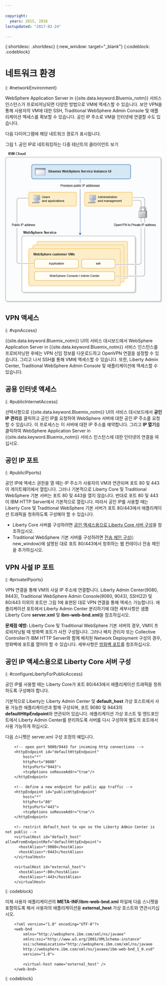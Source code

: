 ```yaml
---

copyright:
  years: 2015, 2016
lastupdated: "2017-02-24"

---
```


{:shortdesc: .shortdesc}
{:new_window: target="_blank"}
{:codeblock: .codeblock}

# 네트워크 환경
{: #networkEnvironment}

WebSphere Application Server in {{site.data.keyword.Bluemix_notm}} 서비스 인스턴스가 프로비저닝되면 다양한 방법으로 VM에 액세스할 수 있습니다. 보안 VPN을 통해 사용자의 VM에 대한 SSH, Traditional WebSphere Admin Console 및 애플리케이션 액세스를 확보할 수 있습니다. 공인 IP 주소로 VM을 인터넷에 연결할 수도 있습니다. 

다음 다이어그램에 해당 네트워크 경로가 표시됩니다. 

그림 1. 공인 IP로 네트워킹하는 다중 테넌트의 클라이언트 보기

![그림1. 공인 IP로 네트워킹하는 다중 테넌트의 클라이언트 보기](images/wasaas_multi_tenantPublicIP.gif)

## VPN 액세스
{: #vpnAccess}

{{site.data.keyword.Bluemix_notm}} UI의 서비스 대시보드에서 WebSphere Application Server in {{site.data.keyword.Bluemix_notm}} 서비스 인스턴스를 프로비저닝한 후에는 VPN 신임 정보를 다운로드하고 OpenVPN 연결을 설정할 수 있습니다. 그리고 나서 SSH를 통해 VM에 액세스할 수 있습니다. 또한, Liberty Admin Center, Traditional WebSphere Admin Console 및 애플리케이션에 액세스할 수 있습니다. 

## 공용 인터넷 액세스
{: #publicInternetAccess}

선택사항으로 {{site.data.keyword.Bluemix_notm}} UI의 서비스 대시보드에서 **공인 IP 관리**를 클릭하고 공인 IP를 요청하여 WebSphere 서버에 대한 공인 IP 주소를 요청할 수 있습니다. 이 프로세스는 이 서버에 대한 IP 주소를 예약합니다. 그리고 **IP 열기**를 클릭하여 WebSphere Application Server in {{site.data.keyword.Bluemix_notm}} 서비스 인스턴스에 대한 인터넷의 연결을 여십시오. 

## 공인 IP 포트
{: #publicIPports}

공인 IP에 액세스 권한을 열 때는 IP 주소가 사용자의 VM과 연관되며 포트 80 및 443이 게이트웨이에서 열립니다. 그러나 기본적으로 Liberty Core 및 Traditional WebSphere 기본 서버는 포트 80 및 443을 열지 않습니다. 반대로 포트 80 및 443이 IBM HTTP Server에서 기본적으로 열립니다. 따라서 공인 IP를 사용할 때는 Liberty Core 및 Traditional WebSphere 기본 서버가 포트 80/443에서 애플리케이션 트래픽을 청취하도록 구성해야 할 수 있습니다. 
* Liberty Core 서버를 구성하려면 [공인 액세스용으로 Liberty Core 서버 구성](networkEnvironment.html#configureLibertyForPublicAccess)을 참조하십시오. 
* Traditional WebSphere 기본 서버를 구성하려면 [전송 체인 구성](http://www.ibm.com/support/knowledgecenter/SSEQTP_8.5.5//com.ibm.websphere.nd.doc/ae/trun_chain_transport.html){: new_window}에 설명된 대로 포트 80/443에서 청취하는 웹 컨테이너 전송 체인을 추가하십시오.

## VPN 사설 IP 포트
{: #privateIPports}

VPN 연결을 통해 VM의 사설 IP 주소에 연결합니다. Liberty Admin Center(9080, 9443), Traditional WebSphere Admin Console(9060, 9043), SSH(22) 및 80/443 이외의 포트만 그림 1에 표현된 대로 VPN 연결을 통해 액세스 가능합니다. 애플리케이션 포트에서 Liberty Admin Center 분리하기에 대한 세부사항은 샘플 Liberty Core **server.xml** 및 **ibm-web-bnd.xml**을 참조하십시오. 

**문제점 예방:** Liberty Core 및 Traditional WebSphere 기본 서버의 경우, VM이 프로비저닝될 때 방화벽 포트가 사전 구성됩니다. 그러나 배치 관리자 또는 Collective Controller가 IBM HTTP Server와 함께 배치된 Network Deployment 구성의 경우, 방화벽에 포트를 열어야 할 수 있습니다. 세부사항은 [방화벽 포트](systemAccess.html#firewall_ports)를 참조하십시오. 

## 공인 IP 액세스용으로 Liberty Core 서버 구성
{: #configureLibertyForPublicAccess}

공인 IP를 사용할 때는 Liberty Core가 포트 80/443에서 애플리케이션 트래픽을 청취하도록 구성해야 합니다. 

기본적으로 Liberty는 Liberty Admin Center 및 **default_host** 가상 호스트에서 사용 가능한 애플리케이션과 함께 구성되며, 포트 9080 및 9443의 **defaultHttpEndpoint**와 연관되어 있습니다. 애플리케이션 가상 호스트 및 엔드포인트에서 Liberty Admin Center를 분리하도록 서버를 다시 구성하여 별도의 포트에서 사용 가능하게 하십시오. 

다음 스니펫은 server.xml 구성 조정의 예입니다.

```    
    <!-- open port 9080/9443 for incoming http connections -->
    <httpEndpoint id="defaultHttpEndpoint"
        host="*"
        httpPort="9080"
        httpsPort="9443">
        <tcpOptions soReuseAddr="true"/>
    </httpEndpoint>

    <!-- define a new endpoint for public app traffic -->
    <httpEndpoint id="publicHttpEndpoint"
        host="*"
        httpPort="80"
        httpsPort="443">
        <tcpOptions soReuseAddr="true"/>
    </httpEndpoint>

    <!– restrict default_host to vpn so the Liberty Admin Center is not public -->
    <virtualHost id="default_host" allowFromEndpointRef="defaultHttpEndpoint">
      <hostAlias>*:9080</hostAlias>
      <hostAlias>*:9443</hostAlias>
    </virtualHost>

    <virtualHost id="external_host">
      <hostAlias>*:80</hostAlias>
      <hostAlias>*:443</hostAlias>
    </virtualHost>
```
{: codeblock}

이제 사용자 애플리케이션의 **META-INF/ibm-web-bnd.xml** 파일에 다음 스니펫을 포함하도록 해서 사용자의 애플리케이션을 **external_host** 가상 호스트와 연관시키십시오. 

```
    <?xml version="1.0" encoding="UTF-8"?>
    <web-bnd
        xmlns="http://websphere.ibm.com/xml/ns/javaee"
        xmlns:xsi="http://www.w3.org/2001/XMLSchema-instance"
        xsi:schemaLocation="http://websphere.ibm.com/xml/ns/javaee   
        http://websphere.ibm.com/xml/ns/javaee/ibm-web-bnd_1_0.xsd"
        version="1.0">

        <virtual-host name="external_host" />
    </web-bnd>
```
{: codeblock}
